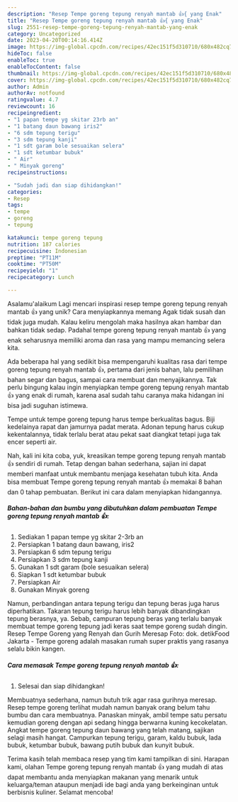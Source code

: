 ```yaml
---
description: "Resep Tempe goreng tepung renyah mantab 👍{ yang Enak"
title: "Resep Tempe goreng tepung renyah mantab 👍{ yang Enak"
slug: 2551-resep-tempe-goreng-tepung-renyah-mantab-yang-enak
category: Uncategorized
date: 2023-04-20T00:14:16.414Z
image: https://img-global.cpcdn.com/recipes/42ec151f5d310710/680x482cq70/tempe-goreng-tepung-renyah-mantab-foto-resep-utama.jpg
hideToc: false
enableToc: true
enableTocContent: false
thumbnail: https://img-global.cpcdn.com/recipes/42ec151f5d310710/680x482cq70/tempe-goreng-tepung-renyah-mantab-foto-resep-utama.jpg
cover: https://img-global.cpcdn.com/recipes/42ec151f5d310710/680x482cq70/tempe-goreng-tepung-renyah-mantab-foto-resep-utama.jpg
author: Admin
authorAv: notfound
ratingvalue: 4.7
reviewcount: 16
recipeingredient:
- "1 papan tempe yg skitar 23rb an"
- "1 batang daun bawang iris2"
- "6 sdm tepung terigu"
- "3 sdm tepung kanji"
- "1 sdt garam bole sesuaikan selera"
- "1 sdt ketumbar bubuk"
- " Air"
- " Minyak goreng"
recipeinstructions:

- "Sudah jadi dan siap dihidangkan!"
categories:
- Resep
tags:
- tempe
- goreng
- tepung

katakunci: tempe goreng tepung 
nutrition: 187 calories
recipecuisine: Indonesian
preptime: "PT11M"
cooktime: "PT50M"
recipeyield: "1"
recipecategory: Lunch

---
```



Asalamu'alaikum Lagi mencari inspirasi resep tempe goreng tepung renyah mantab 👍 yang unik? Cara menyiapkannya memang Agak tidak susah dan tidak juga mudah. Kalau keliru mengolah maka hasilnya akan hambar dan bahkan tidak sedap. Padahal tempe goreng tepung renyah mantab 👍 yang enak seharusnya memiliki aroma dan rasa yang mampu memancing selera kita.


Ada beberapa hal yang sedikit bisa mempengaruhi kualitas rasa dari tempe goreng tepung renyah mantab 👍, pertama dari jenis bahan, lalu pemilihan bahan segar dan bagus, sampai cara membuat dan menyajikannya. Tak perlu bingung kalau ingin menyiapkan tempe goreng tepung renyah mantab 👍 yang enak di rumah, karena asal sudah tahu caranya maka hidangan ini bisa jadi suguhan istimewa.

Tempe untuk tempe goreng tepung harus tempe berkualitas bagus. Biji kedelainya rapat dan jamurnya padat merata. Adonan tepung harus cukup kekentalannya, tidak terlalu berat atau pekat saat diangkat tetapi juga tak encer seperti air.


Nah, kali ini kita coba, yuk, kreasikan tempe goreng tepung renyah mantab 👍 sendiri di rumah. Tetap dengan bahan sederhana, sajian ini dapat memberi manfaat untuk membantu menjaga kesehatan tubuh kita. Anda bisa membuat Tempe goreng tepung renyah mantab 👍 memakai 8 bahan dan 0 tahap pembuatan. Berikut ini cara dalam menyiapkan hidangannya.

<!--inarticleads1-->

##### Bahan-bahan dan bumbu yang dibutuhkan dalam pembuatan Tempe goreng tepung renyah mantab 👍:

1. Sediakan 1 papan tempe yg skitar 2-3rb an
1. Persiapkan 1 batang daun bawang, iris2
1. Persiapkan 6 sdm tepung terigu
1. Persiapkan 3 sdm tepung kanji
1. Gunakan 1 sdt garam (bole sesuaikan selera)
1. Siapkan 1 sdt ketumbar bubuk
1. Persiapkan  Air
1. Gunakan  Minyak goreng


Namun, perbandingan antara tepung terigu dan tepung beras juga harus diperhatikan. Takaran tepung terigu harus lebih banyak dibandingkan tepung berasnya, ya. Sebab, campuran tepung beras yang terlalu banyak membuat tempe goreng tepung jadi keras saat tempe goreng sudah dingin. Resep Tempe Goreng yang Renyah dan Gurih Meresap Foto: dok. detikFood Jakarta - Tempe goreng adalah masakan rumah super praktis yang rasanya selalu bikin kangen. 

<!--inarticleads2-->

##### Cara memasak Tempe goreng tepung renyah mantab 👍:


1. Selesai dan siap dihidangkan!

Membuatnya sederhana, namun butuh trik agar rasa gurihnya meresap. Resep tempe goreng terlihat mudah namun banyak orang belum tahu bumbu dan cara membuatnya. Panaskan minyak, ambil tempe satu persatu kemudian goreng dengan api sedang hingga berwarna kuning kecokelatan. Angkat tempe goreng tepung daun bawang yang telah matang, sajikan selagi masih hangat. Campurkan tepung terigu, garam, kaldu bubuk, lada bubuk, ketumbar bubuk, bawang putih bubuk dan kunyit bubuk. 

Terima kasih telah membaca resep yang tim kami tampilkan di sini. Harapan kami, olahan Tempe goreng tepung renyah mantab 👍 yang mudah di atas dapat membantu anda menyiapkan makanan yang menarik untuk keluarga/teman ataupun menjadi ide bagi anda yang berkeinginan untuk berbisnis kuliner. Selamat mencoba!
